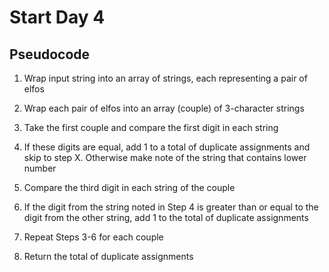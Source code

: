 # Start Day 4

## Pseudocode

1. Wrap input string into an array of strings, each representing 
a pair of elfos

2. Wrap each pair of elfos into an array (couple) of 3-character 
strings

3. Take the first couple and compare the first digit in each string 

4. If these digits are equal, add 1 to a total of duplicate 
assignments and skip to step X. Otherwise make note of the string 
that contains lower number

5. Compare the third digit in each string of the couple

6. If the digit from the string noted in Step 4 is greater than or 
equal to the digit from the other string, add 1 to the total of 
duplicate assignments

7. Repeat Steps 3-6 for each couple

8. Return the total of duplicate assignments